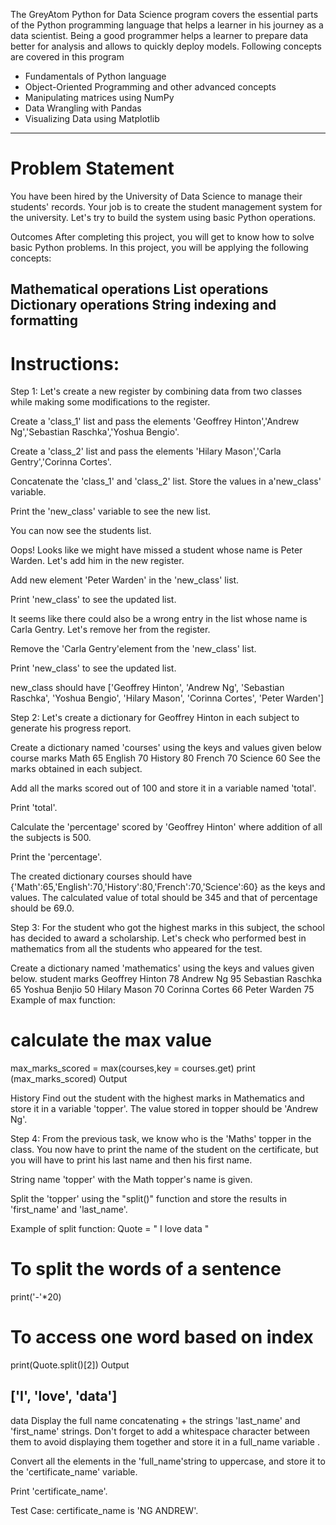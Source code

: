 The GreyAtom Python for Data Science program covers the essential parts of the Python programming language that helps a learner in his journey as a data scientist. Being a good programmer helps a learner to prepare data better for analysis and allows to quickly deploy models. Following concepts are covered in this program

- Fundamentals of Python language
- Object-Oriented Programming and other advanced concepts
- Manipulating matrices using NumPy
- Data Wrangling with Pandas
- Visualizing Data using Matplotlib
---------------------------------------------------------------------------------------------------------------------------------



# Problem Statement
You have been hired by the University of Data Science to manage their students' records. Your job is to create the student management system for the university. Let's try to build the system using basic Python operations.

Outcomes
After completing this project, you will get to know how to solve basic Python problems. In this project, you will be applying the following concepts:

Mathematical operations
List operations
Dictionary operations
String indexing and formatting
----------------------------------------------------------------------------------------




# Instructions:
Step 1: Let's create a new register by combining data from two classes while making some modifications to the register.

Create a 'class_1' list and pass the elements 'Geoffrey Hinton','Andrew Ng','Sebastian Raschka','Yoshua Bengio'.

Create a 'class_2' list and pass the elements 'Hilary Mason','Carla Gentry','Corinna Cortes'.

Concatenate the 'class_1' and 'class_2' list. Store the values in a'new_class' variable.

Print the 'new_class' variable to see the new list.

You can now see the students list.

Oops! Looks like we might have missed a student whose name is Peter Warden. Let's add him in the new register.

Add new element 'Peter Warden' in the 'new_class' list.

Print 'new_class' to see the updated list.

It seems like there could also be a wrong entry in the list whose name is Carla Gentry. Let's remove her from the register.

Remove the 'Carla Gentry'element from the 'new_class' list.

Print 'new_class' to see the updated list.

new_class should have ['Geoffrey Hinton', 'Andrew Ng', 'Sebastian Raschka', 'Yoshua Bengio', 'Hilary Mason', 'Corinna Cortes', 'Peter Warden']


Step 2: Let's create a dictionary for Geoffrey Hinton in each subject to generate his progress report.

Create a dictionary named 'courses' using the keys and values given below
course	marks
Math	65
English	70
History	80
French	70
Science	60
See the marks obtained in each subject.

Add all the marks scored out of 100 and store it in a variable named 'total'.

Print 'total'.

Calculate the 'percentage' scored by 'Geoffrey Hinton' where addition of all the subjects is 500.

Print the 'percentage'.


The created dictionary courses should have {'Math':65,'English':70,'History':80,'French':70,'Science':60} as the keys and values.
The calculated value of total should be 345 and that of percentage should be 69.0.


Step 3: For the student who got the highest marks in this subject, the school has decided to award a scholarship. Let's check who performed best in mathematics from all the students who appeared for the test.

Create a dictionary named 'mathematics' using the keys and values given below.
student	marks
Geoffrey Hinton	78
Andrew Ng	95
Sebastian Raschka	65
Yoshua Benjio	50
Hilary Mason	70
Corinna Cortes	66
Peter Warden	75
Example of max function:
# calculate the max value

max_marks_scored = max(courses,key = courses.get)
print (max_marks_scored)
Output

History
Find out the student with the highest marks in Mathematics and store it in a variable 'topper'.
The value stored in topper should be 'Andrew Ng'.

Step 4: From the previous task, we know who is the 'Maths' topper in the class. You now have to print the name of the student on the certificate, but you will have to print his last name and then his first name.

String name 'topper' with the Math topper's name is given.

Split the 'topper' using the "split()" function and store the results in 'first_name' and 'last_name'.

Example of split function:
Quote = " I love data "

# To split the words of a sentence
print('-'*20)

# To access one word based on index
print(Quote.split()[2])
Output

['I', 'love', 'data']
--------------------
data
Display the full name concatenating + the strings 'last_name' and 'first_name' strings. Don't forget to add a whitespace character between them to avoid displaying them together and store it in a full_name variable .

Convert all the elements in the 'full_name'string to uppercase, and store it to the 'certificate_name' variable.

Print 'certificate_name'.



Test Case: certificate_name is 'NG ANDREW'.

